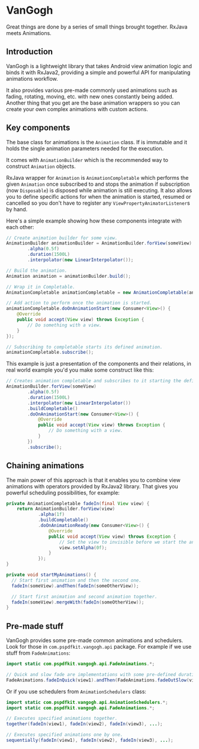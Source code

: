 # VanGogh

Great things are done by a series of small things brought together. RxJava meets Animations.

## Introduction

VanGogh is a lightweight library that takes Android view animation logic and binds it with RxJava2, providing a simple and powerful API for manipulating animations workflow.

It also provides various pre-made commonly used animations such as fading, rotating, moving, etc. with new ones constantly being added. Another thing that you get are the base animation wrappers so you can create your own complex animations with custom actions.

## Key components

The base class for animations is the `Animation` class. If is immutable and it holds the single animation parameters needed for the execution.

It comes with `AnimationBuilder` which is the recommended way to construct `Animation` objects.

RxJava wrapper for `Animation` is `AnimationCompletable` which performs the given `Animation` once subscribed to and stops the animation if subscription (now `Disposable`) is disposed while animation is still executing. It also allows you to define specific actions for when the animation is started, resumed or cancelled so you don't have to register any `ViewPropertyAnimatorListener`s by hand.

Here's a simple example showing how these components integrate with each other:

```java
// Create animation builder for some view.
AnimationBuilder animationBuilder = AnimationBuilder.forView(someView)
        .alpha(0.5f)
        .duration(1500L)
        .interpolator(new LinearInterpolator());

// Build the animation.
Animation animation = animationBuilder.build();

// Wrap it in Completable.
AnimationCompletable animationCompletable = new AnimationCompletable(animation);

// Add action to perform once the animation is started.
animationCompletable.doOnAnimationStart(new Consumer<View>() {
    @Override
    public void accept(View view) throws Exception {
        // Do something with a view.
    }
});

// Subscribing to completable starts its defined animation.
animationCompletable.subscribe();
```

This example is just a presentation of the components and their relations, in real world example you'd you make some construct like this:

```java
// Creates animation completable and subscribes to it starting the defined animation.
AnimationBuilder.forView(someView)
        .alpha(0.5f)
        .duration(1500L)
        .interpolator(new LinearInterpolator())
        .buildCompletable()
        .doOnAnimationStart(new Consumer<View>() {
            @Override
            public void accept(View view) throws Exception {
                // Do something with a view.
            }
        })
        .subscribe();
```

## Chaining animations

The main power of this approach is that it enables you to combine view animations with operators provided by RxJava2 library. That gives you powerful scheduling possibilities, for example:

```java
private AnimationCompletable fadeIn(final View view) {
    return AnimationBuilder.forView(view)
            .alpha(1f)
            .buildCompletable()
            .doOnAnimationReady(new Consumer<View>() {
                @Override
                public void accept(View view) throws Exception {
                    // Set the view to invisible before we start the animation.
                    view.setAlpha(0f);
                }
            });
}

private void startMyAnimations() {
  // Start first animation and then the second one.
  fadeIn(someView).andThen(fadeIn(someOtherView));

  // Start first animation and second animation together.
  fadeIn(someView).mergeWith(fadeIn(someOtherView));
}
```

## Pre-made stuff

VanGogh provides some pre-made common animations and schedulers. Look for those in `com.pspdfkit.vangogh.api` package. For example if we use stuff from `FadeAnimations`:

```java
import static com.pspdfkit.vangogh.api.FadeAnimations.*;

// Quick and slow fade are implementations with some pre-defined durations.
FadeAnimations.fadeInQuick(view1).andThen(FadeAnimations.fadeOutSlow(view2)).subscribe();
```

Or if you use schedulers from `AnimationSchedulers` class:

```java
import static com.pspdfkit.vangogh.api.AnimationSchedulers.*;
import static com.pspdfkit.vangogh.api.FadeAnimations.*;

// Executes specified animations together.
together(fadeIn(view1), fadeIn(view2), fadeIn(view3), ...);

// Executes specified animations one by one.
sequentially(fadeIn(view1), fadeIn(view2), fadeIn(view3), ...);
```
